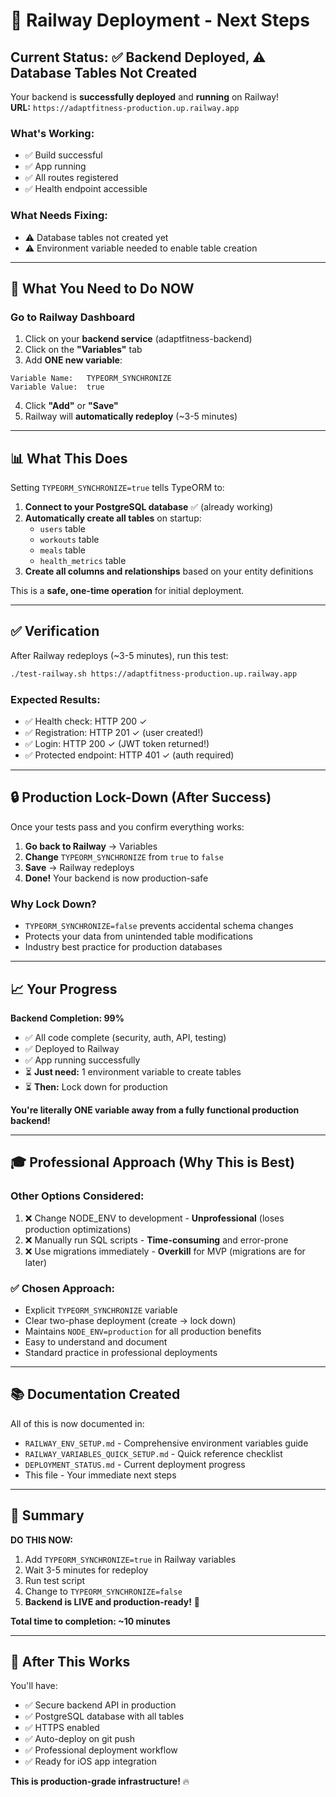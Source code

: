 # 🎯 Railway Deployment - Next Steps

## Current Status: ✅ Backend Deployed, ⚠️ Database Tables Not Created

Your backend is **successfully deployed** and **running** on Railway!  
**URL:** `https://adaptfitness-production.up.railway.app`

### What's Working:
- ✅ Build successful
- ✅ App running
- ✅ All routes registered
- ✅ Health endpoint accessible

### What Needs Fixing:
- ⚠️ Database tables not created yet
- ⚠️ Environment variable needed to enable table creation

---

## 🔧 What You Need to Do NOW

### **Go to Railway Dashboard**

1. Click on your **backend service** (adaptfitness-backend)
2. Click on the **"Variables"** tab
3. Add **ONE new variable**:

```
Variable Name:   TYPEORM_SYNCHRONIZE
Variable Value:  true
```

4. Click **"Add"** or **"Save"**
5. Railway will **automatically redeploy** (~3-5 minutes)

---

## 📊 What This Does

Setting `TYPEORM_SYNCHRONIZE=true` tells TypeORM to:
1. **Connect to your PostgreSQL database** ✅ (already working)
2. **Automatically create all tables** on startup:
   - `users` table
   - `workouts` table
   - `meals` table
   - `health_metrics` table
3. **Create all columns and relationships** based on your entity definitions

This is a **safe, one-time operation** for initial deployment.

---

## ✅ Verification

After Railway redeploys (~3-5 minutes), run this test:

```bash
./test-railway.sh https://adaptfitness-production.up.railway.app
```

### Expected Results:
- ✅ Health check: HTTP 200 ✓
- ✅ Registration: HTTP 201 ✓ (user created!)
- ✅ Login: HTTP 200 ✓ (JWT token returned!)
- ✅ Protected endpoint: HTTP 401 ✓ (auth required)

---

## 🔒 Production Lock-Down (After Success)

Once your tests pass and you confirm everything works:

1. **Go back to Railway** → Variables
2. **Change** `TYPEORM_SYNCHRONIZE` from `true` to `false`
3. **Save** → Railway redeploys
4. **Done!** Your backend is now production-safe

### Why Lock Down?
- `TYPEORM_SYNCHRONIZE=false` prevents accidental schema changes
- Protects your data from unintended table modifications
- Industry best practice for production databases

---

## 📈 Your Progress

**Backend Completion: 99%**

- ✅ All code complete (security, auth, API, testing)
- ✅ Deployed to Railway
- ✅ App running successfully
- ⏳ **Just need:** 1 environment variable to create tables
- ⏳ **Then:** Lock down for production

**You're literally ONE variable away from a fully functional production backend!**

---

## 🎓 Professional Approach (Why This is Best)

### Other Options Considered:
1. ❌ Change NODE_ENV to development - **Unprofessional** (loses production optimizations)
2. ❌ Manually run SQL scripts - **Time-consuming** and error-prone
3. ❌ Use migrations immediately - **Overkill** for MVP (migrations are for later)

### ✅ Chosen Approach:
- Explicit `TYPEORM_SYNCHRONIZE` variable
- Clear two-phase deployment (create → lock down)
- Maintains `NODE_ENV=production` for all production benefits
- Easy to understand and document
- Standard practice in professional deployments

---

## 📚 Documentation Created

All of this is now documented in:
- `RAILWAY_ENV_SETUP.md` - Comprehensive environment variables guide
- `RAILWAY_VARIABLES_QUICK_SETUP.md` - Quick reference checklist
- `DEPLOYMENT_STATUS.md` - Current deployment progress
- This file - Your immediate next steps

---

## 🚀 Summary

**DO THIS NOW:**
1. Add `TYPEORM_SYNCHRONIZE=true` in Railway variables
2. Wait 3-5 minutes for redeploy
3. Run test script
4. Change to `TYPEORM_SYNCHRONIZE=false`
5. **Backend is LIVE and production-ready!** 🎉

**Total time to completion: ~10 minutes**

---

## 🎯 After This Works

You'll have:
- ✅ Secure backend API in production
- ✅ PostgreSQL database with all tables
- ✅ HTTPS enabled
- ✅ Auto-deploy on git push
- ✅ Professional deployment workflow
- ✅ Ready for iOS app integration

**This is production-grade infrastructure!** 🔥

